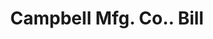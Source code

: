 ---
doi: 10.7916/D89P4CMV
date_other: '1900'
date_other_textual: 1900-1909
form: printed ephemera
genre:
- Invoices
name:
- Campbell Mfg. Co.
object_in_context_url: https://biggert.cul.columbia.edu/items/view/ave_biggert_00351
subject_hierarchical_geographic:
- Boston, Massachusetts, United States
subject_name:
- Campbell Mfg. Co.
title: Campbell Mfg. Co.. Bill
sort_title: Campbell Mfg. Co.. Bill
call_number: ave_biggert_00351
coordinates:
- 42.35805555555556,-71.06361111111111
pid: ave_biggert_00351
identifiers: ave_biggert_00351
permalink: /biggert/ave_biggert_00351/
layout: iiif-image-page
---